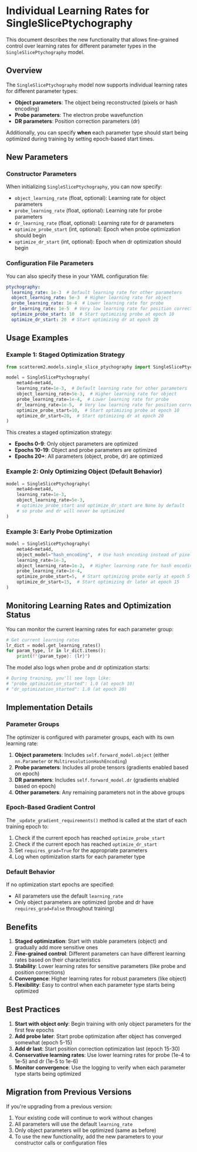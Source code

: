 # Individual Learning Rates for SingleSlicePtychography

This document describes the new functionality that allows fine-grained control over learning rates for different parameter types in the `SingleSlicePtychography` model.

## Overview

The `SingleSlicePtychography` model now supports individual learning rates for different parameter types:
- **Object parameters**: The object being reconstructed (pixels or hash encoding)
- **Probe parameters**: The electron probe wavefunction
- **DR parameters**: Position correction parameters (dr)

Additionally, you can specify **when** each parameter type should start being optimized during training by setting epoch-based start times.

## New Parameters

### Constructor Parameters

When initializing `SingleSlicePtychography`, you can now specify:

- `object_learning_rate` (float, optional): Learning rate for object parameters
- `probe_learning_rate` (float, optional): Learning rate for probe parameters  
- `dr_learning_rate` (float, optional): Learning rate for dr parameters
- `optimize_probe_start` (int, optional): Epoch when probe optimization should begin
- `optimize_dr_start` (int, optional): Epoch when dr optimization should begin

### Configuration File Parameters

You can also specify these in your YAML configuration file:

```yaml
ptychography:
  learning_rate: 1e-3  # Default learning rate for other parameters
  object_learning_rate: 5e-3  # Higher learning rate for object
  probe_learning_rate: 1e-4  # Lower learning rate for probe
  dr_learning_rate: 1e-5  # Very low learning rate for position corrections
  optimize_probe_start: 10  # Start optimizing probe at epoch 10
  optimize_dr_start: 20  # Start optimizing dr at epoch 20
```

## Usage Examples

### Example 1: Staged Optimization Strategy

```python
from scatterem2.models.single_slice_ptychography import SingleSlicePtychography

model = SingleSlicePtychography(
    meta4d=meta4d,
    learning_rate=1e-3,  # Default learning rate for other parameters
    object_learning_rate=5e-3,  # Higher learning rate for object
    probe_learning_rate=1e-4,  # Lower learning rate for probe
    dr_learning_rate=1e-5,  # Very low learning rate for position corrections
    optimize_probe_start=10,  # Start optimizing probe at epoch 10
    optimize_dr_start=20,  # Start optimizing dr at epoch 20
)
```

This creates a staged optimization strategy:
- **Epochs 0-9**: Only object parameters are optimized
- **Epochs 10-19**: Object and probe parameters are optimized
- **Epochs 20+**: All parameters (object, probe, dr) are optimized

### Example 2: Only Optimizing Object (Default Behavior)

```python
model = SingleSlicePtychography(
    meta4d=meta4d,
    learning_rate=1e-3,
    object_learning_rate=5e-3,
    # optimize_probe_start and optimize_dr_start are None by default
    # so probe and dr will never be optimized
)
```

### Example 3: Early Probe Optimization

```python
model = SingleSlicePtychography(
    meta4d=meta4d,
    object_model="hash_encoding",  # Use hash encoding instead of pixels
    learning_rate=1e-3,
    object_learning_rate=1e-2,  # Higher learning rate for hash encoding
    probe_learning_rate=1e-4,
    optimize_probe_start=5,  # Start optimizing probe early at epoch 5
    optimize_dr_start=15,  # Start optimizing dr later at epoch 15
)
```

## Monitoring Learning Rates and Optimization Status

You can monitor the current learning rates for each parameter group:

```python
# Get current learning rates
lr_dict = model.get_learning_rates()
for param_type, lr in lr_dict.items():
    print(f"{param_type}: {lr}")
```

The model also logs when probe and dr optimization starts:

```python
# During training, you'll see logs like:
# "probe_optimization_started": 1.0 (at epoch 10)
# "dr_optimization_started": 1.0 (at epoch 20)
```

## Implementation Details

### Parameter Groups

The optimizer is configured with parameter groups, each with its own learning rate:

1. **Object parameters**: Includes `self.forward_model.object` (either `nn.Parameter` or `MultiresolutionHashEncoding`)
2. **Probe parameters**: Includes all probe tensors (gradients enabled based on epoch)
3. **DR parameters**: Includes `self.forward_model.dr` (gradients enabled based on epoch)
4. **Other parameters**: Any remaining parameters not in the above groups

### Epoch-Based Gradient Control

The `_update_gradient_requirements()` method is called at the start of each training epoch to:

1. Check if the current epoch has reached `optimize_probe_start`
2. Check if the current epoch has reached `optimize_dr_start`
3. Set `requires_grad=True` for the appropriate parameters
4. Log when optimization starts for each parameter type

### Default Behavior

If no optimization start epochs are specified:
- All parameters use the default `learning_rate`
- Only object parameters are optimized (probe and dr have `requires_grad=False` throughout training)

## Benefits

1. **Staged optimization**: Start with stable parameters (object) and gradually add more sensitive ones
2. **Fine-grained control**: Different parameters can have different learning rates based on their characteristics
3. **Stability**: Lower learning rates for sensitive parameters (like probe and position corrections)
4. **Convergence**: Higher learning rates for robust parameters (like object)
5. **Flexibility**: Easy to control when each parameter type starts being optimized

## Best Practices

1. **Start with object only**: Begin training with only object parameters for the first few epochs
2. **Add probe later**: Start probe optimization after object has converged somewhat (epoch 5-15)
3. **Add dr last**: Start position correction optimization last (epoch 15-30)
4. **Conservative learning rates**: Use lower learning rates for probe (1e-4 to 1e-5) and dr (1e-5 to 1e-6)
5. **Monitor convergence**: Use the logging to verify when each parameter type starts being optimized

## Migration from Previous Versions

If you're upgrading from a previous version:

1. Your existing code will continue to work without changes
2. All parameters will use the default `learning_rate`
3. Only object parameters will be optimized (same as before)
4. To use the new functionality, add the new parameters to your constructor calls or configuration files 